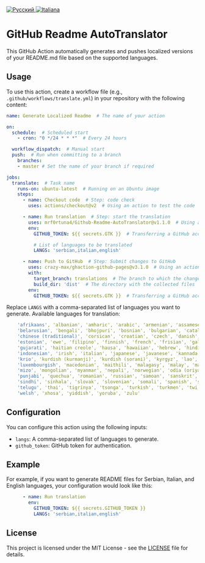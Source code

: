 
  <a href="https://github.com/mrf0rtuna4/Github-Readme-AutoTranslator/blob/translations/russian.md">
    <img src="https://img.shields.io/badge/Язык-Русский-blue" alt="Русский" />
  </a>
  <a href="https://github.com/mrf0rtuna4/Github-Readme-AutoTranslator/blob/translations/italian.md">
    <img src="https://img.shields.io/badge/Lingua-Italiana-blue" alt="Italiana" />
  </a>

# GitHub Readme AutoTranslator

This GitHub Action automatically generates and pushes localized versions of your README.md file based on the supported languages.

## Usage

To use this action, create a workflow file (e.g., `.github/workflows/translate.yml`) in your repository with the following content:

```yml
name: Generate Localized Readme  # The name of your action

on:
  schedule:  # Scheduled start
    - cron: "0 */24 * * *"  # Every 24 hours

  workflow_dispatch:  # Manual start
  push:  # Run when committing to a branch
    branches:
    - master # Set the name of your branch if required

jobs:
  translate:  # Task name
    runs-on: ubuntu-latest  # Running on an Ubuntu image
    steps:
      - name: Checkout code  # Step: code check
        uses: actions/checkout@v2  # Using an action to test the code

      - name: Run translation  # Step: start the translation
        uses: mrf0rtuna4/Github-Readme-AutoTranslator@v1.1.0  # Using an action to translate
        env:
          GITHUB_TOKEN: ${{ secrets.GTK }}  # Transferring a GitHub access token

          # List of languages to be translated
          LANGS: 'serbian,italian,english'

      - name: Push to GitHub  # Step: Submit changes to GitHub
        uses: crazy-max/ghaction-github-pages@v3.1.0  # Using an action to publish to GitHub Pages
        with:
          target_branch: translations  # The branch to which the changes will be sent
          build_dir: 'dist'  # The directory with the collected files
        env:
          GITHUB_TOKEN: ${{ secrets.GTK }}  # Transferring a GitHub access token
```

Replace `LANGS` with a comma-separated list of languages you want to generate.
Available languages for translation:
```yaml
    'afrikaans', 'albanian', 'amharic', 'arabic', 'armenian', 'assamese', 'aymara', 'azerbaijani', 'bambara', 'basque', 
    'belarusian', 'bengali', 'bhojpuri', 'bosnian', 'bulgarian', 'catalan', 'cebuano', 'chichewa', 'chinese (simplified)', 
    'chinese (traditional)', 'corsican', 'croatian', 'czech', 'danish', 'dhivehi', 'dogri', 'dutch', 'english', 'esperanto', 
    'estonian', 'ewe', 'filipino', 'finnish', 'french', 'frisian', 'galician', 'georgian', 'german', 'greek', 'guarani', 
    'gujarati', 'haitian creole', 'hausa', 'hawaiian', 'hebrew', 'hindi', 'hmong', 'hungarian', 'icelandic', 'igbo', 'ilocano', 
    'indonesian', 'irish', 'italian', 'japanese', 'javanese', 'kannada', 'kazakh', 'khmer', 'kinyarwanda', 'konkani', 'korean', 
    'krio', 'kurdish (kurmanji)', 'kurdish (sorani)', 'kyrgyz', 'lao', 'latin', 'latvian', 'lingala', 'lithuanian', 'luganda', 
    'luxembourgish', 'macedonian', 'maithili', 'malagasy', 'malay', 'malayalam', 'maltese', 'maori', 'marathi', 'meiteilon (manipuri)',
    'mizo', 'mongolian', 'myanmar', 'nepali', 'norwegian', 'odia (oriya)', 'oromo', 'pashto', 'persian', 'polish', 'portuguese', 
    'punjabi', 'quechua', 'romanian', 'russian', 'samoan', 'sanskrit', 'scots gaelic', 'sepedi', 'serbian', 'sesotho', 'shona', 
    'sindhi', 'sinhala', 'slovak', 'slovenian', 'somali', 'spanish', 'sundanese', 'swahili', 'swedish', 'tajik', 'tamil', 'tatar',
    'telugu', 'thai', 'tigrinya', 'tsonga', 'turkish', 'turkmen', 'twi', 'ukrainian', 'urdu', 'uyghur', 'uzbek', 'vietnamese', 
    'welsh', 'xhosa', 'yiddish', 'yoruba', 'zulu'
```

## Configuration

You can configure this action using the following inputs:

- `langs`: A comma-separated list of languages to generate.
- `github_token`: GitHub token for authentication.

## Example

For example, if you want to generate README files for Serbian, Italian, and English languages, your configuration would look like this:

```yml
      - name: Run translation
        env:
          GITHUB_TOKEN: ${{ secrets.GITHUB_TOKEN }}
          LANGS: 'serbian,italian,english'
```

## License

This project is licensed under the MIT License - see the [LICENSE](LICENSE) file for details.
